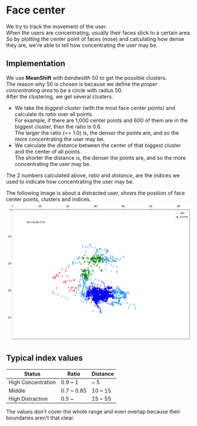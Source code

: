 # Face center

We try to track the movement of the user. \
When the users are concentrating, usually their faces stick to a certain area. \
So by plotting the center point of faces (nose) and calculating how dense they are, we're able to tell how concentrating the user may be.

## Implementation

We use **MeanShift** with *bandwidth* 50 to get the possible clusters. \
The reason why 50 is chosen is because we define the *proper concentrating area* to be a circle with radius 50. \
After the clustering, we get several clusters.

- We take the *biggest cluster* (with the most face center points) and calculate its *ratio* over all points. \
For example, if there are 1,000 center points and 600 of them are in the biggest cluster, then the ratio is 0.6. \
The larger the ratio (<= 1.0) is, the denser the points are, and so the more concentrating the user may be.
- We calculate the *distance* between the center of that biggest cluster and the center of all points. \
The shorter the distance is, the denser the points are, and so the more concentrating the user may be.

The 2 numbers calculated above, *ratio* and *distance*, are the indices we used to indicate how concentrating the user may be.

The following image is about a distracted user, shows the position of face center points, clusters and indices.
<img src="./assets/concentration-with-face-center.png" alt="clusters and centers" width="750" height="380">

## Typical index values

Status             | Ratio      | Distance
-------------------|------------|---------
High Concentration | 0.9 ~ 1    | ~ 5
Middle             | 0.7 ~ 0.85 | 10 ~ 15
High Distraction   | 0.5 ~      | 15 ~ 55

The values don't cover the whole range and even overlap because their boundaries aren't that clear.
